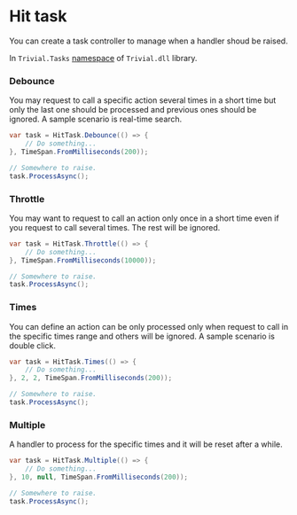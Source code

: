 # Hit task

You can create a task controller to manage when a handler shoud be raised.

In `Trivial.Tasks` [namespace](./) of `Trivial.dll` library.

### Debounce

You may request to call a specific action several times in a short time but only the last one should be processed and previous ones should be ignored.
A sample scenario is real-time search.

```csharp
var task = HitTask.Debounce(() => {
    // Do something...
}, TimeSpan.FromMilliseconds(200));

// Somewhere to raise.
task.ProcessAsync();
```

### Throttle

You may want to request to call an action only once in a short time even if you request to call several times. The rest will be ignored.

```csharp
var task = HitTask.Throttle(() => {
    // Do something...
}, TimeSpan.FromMilliseconds(10000));

// Somewhere to raise.
task.ProcessAsync();
```

### Times

You can define an action can be only processed only when request to call in the specific times range and others will be ignored.
A sample scenario is double click.

```csharp
var task = HitTask.Times(() => {
    // Do something...
}, 2, 2, TimeSpan.FromMilliseconds(200));

// Somewhere to raise.
task.ProcessAsync();
```

### Multiple

A handler to process for the specific times and it will be reset after a while.

```csharp
var task = HitTask.Multiple(() => {
    // Do something...
}, 10, null, TimeSpan.FromMilliseconds(200));

// Somewhere to raise.
task.ProcessAsync();
```

